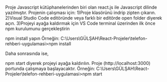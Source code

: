 Proje Javascript kütüphanelerinden biri olan react.js ile Javascript dilinde yazılmıştır. 
Projenin çalışması için:
1)Proje klasörünü indrip zipten çıkarın.
2)Visual Studio Code editöründe veya farklı bir editörde open folder diyerek açın.
3)Projeyi ayağa kaldırmak için VS Code terminal üzerinden ilk önce npm kurulumunu gerçekleştirin

npm install yapın
Örneğin: C:\Users\GÜLŞAH\React-Projeler\telefon-rehberi-uygulamasi>npm install

Daha sonrasında ise,

npm start diyerek projeyi ayağa kaldırılın. Proje (http://localhost:3000) portunda çalışmaya başlayacaktır.
Örneğin: C:\Users\GÜLŞAH\React-Projeler\telefon-rehberi-uygulamasi>npm start

